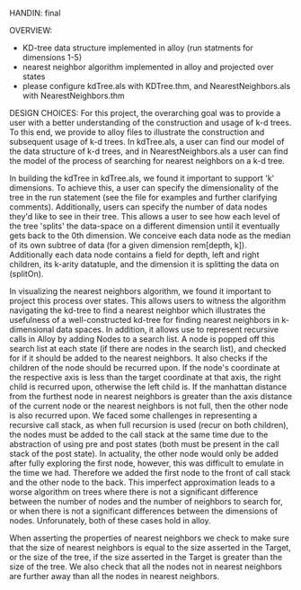 HANDIN: final


OVERVIEW:
- KD-tree data structure implemented in alloy (run statments for dimensions 1-5)
- nearest neighbor algorithm implemented in alloy and projected over states
- please configure kdTree.als with KDTree.thm, and NearestNeighbors.als with NearestNeighbors.thm

DESIGN CHOICES:
For this project, the overarching goal was to provide a user with a better understanding of the construction and usage of k-d trees. To this end, we provide to alloy files to illustrate the construction and subsequent usage of k-d trees. In kdTree.als, a user can find our model of the data structure of k-d trees, and in NearestNeighbors.als a user can find the model of the process of searching for nearest neighbors on a k-d tree.

In building the kdTree in kdTree.als, we found it important to support 'k' dimensions. To achieve this, a user can specify the dimensionality of the tree in the run statement (see the file for examples and further clarifying comments). Additionally, users can specify the number of data nodes they'd like to see in their tree. This allows a user to see how each level of the tree 'splits' the data-space on a different dimension until it eventually gets back to the 0th dimension. We conceive each data node as the median of its own subtree of data (for a given dimension rem[depth, k]). Additionally each data node contains a field for depth, left and right children, its k-arity datatuple, and the dimension it is splitting the data on (splitOn).


In visualizing the nearest neighbors algorithm, we found it important to project this process over states. This allows users to witness the algorithm navigating the kd-tree to find a nearest neighbor which illustrates the usefulness of a well-constructed kd-tree for finding nearest neighbors in k-dimensional data spaces. In addition, it allows use to represent recursive calls in Alloy by adding Nodes to a search list. A node is popped off this search list at each state (if there are nodes in the search list), and checked for if it should be added to the nearest neighbors. It also checks if the children of the node should be recurred upon. If the node's coordinate at the respective axis is less than the target coordinate at that axis, the right child is recurred upon, otherwise the left child is. If the manhattan distance from the furthest node in nearest neighbors is greater than the axis distance of the current node or the nearest neighbors is not full, then the other node is also recurred upon. We faced some challenges in representing a recursive call stack, as when full recursion is used (recur on both children), the nodes must be added to the call stack at the same time due to the abstraction of using pre and post states (both must be present in the call stack of the post state). In actuality, the other node would only be added after fully exploring the first node, however, this was difficult to emulate in the time we had. Therefore we added the first node to the front of call stack and the other node to the back. This imperfect approximation leads to a worse algorithm on trees where there is not a significant difference between the number of nodes and the number of neighbors to search for, or when there is not a significant differences between the dimensions of nodes. Unforunately, both of these cases hold in alloy. 

When asserting the properties of nearest neighbors we check to make sure that the size of nearest neighbors is equal to the size asserted in the Target, or the size of the tree, if the size asserted in the Target is greater than the size of the tree. We also check that all the nodes not in nearest neighbors are further away than all the nodes in nearest neighbors.


